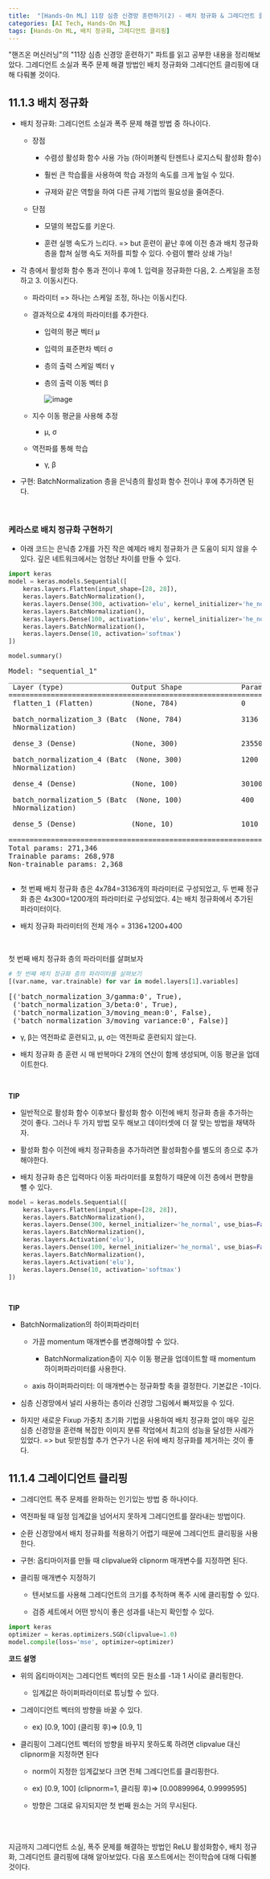 ```yaml
---
title:  "[Hands-On ML] 11장 심층 신경망 훈련하기(2) - 배치 정규화 & 그레디언트 클리핑"
categories: [AI Tech, Hands-On ML]
tags: [Hands-On ML, 배치 정규화, 그레디언트 클리핑]
---
```

"핸즈온 머신러닝"의 "11장 심층 신경망 훈련하기" 파트를 읽고 공부한 내용을 정리해보았다. 그레디언트 소실과 폭주 문제 해결 방법인 배치 정규화와 그레디언트 클리핑에 대해 다뤄볼 것이다.<br>

<head>
  <style>
    table.dataframe {
      white-space: normal;
      width: 100%;
      height: 240px;
      display: block;
      overflow: auto;
      font-family: Arial, sans-serif;
      font-size: 0.9rem;
      line-height: 20px;
      text-align: center;
      border: 0px !important;
    }

    table.dataframe th {
      text-align: center;
      font-weight: bold;
      padding: 8px;
    }

    table.dataframe td {
      text-align: center;
      padding: 8px;
    }

    table.dataframe tr:hover {
      background: #b8d1f3; 
    }

    .output_prompt {
      overflow: auto;
      font-size: 0.9rem;
      line-height: 1.45;
      border-radius: 0.3rem;
      -webkit-overflow-scrolling: touch;
      padding: 0.8rem;
      margin-top: 0;
      margin-bottom: 15px;
      font: 1rem Consolas, "Liberation Mono", Menlo, Courier, monospace;
      color: $code-text-color;
      border: solid 1px $border-color;
      border-radius: 0.3rem;
      word-break: normal;
      white-space: pre;
    }

  .dataframe tbody tr th:only-of-type {
      vertical-align: middle;
  }

  .dataframe tbody tr th {
      vertical-align: top;
  }

  .dataframe thead th {
      text-align: center !important;
      padding: 8px;
  }

  .page__content p {
      margin: 0 0 0px !important;
  }

  .page__content p > strong {
    font-size: 0.8rem !important;
  }

  </style>
</head>

## 11.1.3 배치 정규화

- 배치 정규화: 그레디언트 소실과 폭주 문제 해결 방법 중 하나이다.

  - 장점

    - 수렴성 활성화 함수 사용 가능 (하이퍼볼릭 탄젠트나 로지스틱 활성화 함수)

    - 훨씬 큰 학습률을 사용하여 학습 과정의 속도를 크게 높일 수 있다.

    - 규제와 같은 역할을 하여 다른 규제 기법의 필요성을 줄여준다.

  - 단점

    - 모델의 복잡도를 키운다.

    - 훈련 실행 속도가 느리다. => but 훈련이 끝난 후에 이전 층과 배치 정규화 층을 합쳐 실행 속도 저하를 피할 수 있다. 수렴이 빨라 상쇄 가능!

- 각 층에서 활성화 함수 통과 전이나 후에 1. 입력을 정규화한 다음, 2. 스케일을 조정하고 3. 이동시킨다.

  - 파라미터 => 하나는 스케일 조정, 하나는 이동시킨다.

  - 결과적으로 4개의 파라미터를 추가한다.

    - 입력의 평균 벡터 μ

    - 입력의 표준편차 벡터 σ

    - 층의 출력 스케일 벡터 γ

    - 층의 출력 이동 벡터 β  

      ![image](https://user-images.githubusercontent.com/89712324/218304785-7d8f490a-118f-40c4-b7dd-ff788a8a8bba.png)

  - 지수 이동 평균을 사용해 추정

    - μ, σ

  - 역전파를 통해 학습

    - γ, β

- 구현: BatchNormalization 층을 은닉층의 활성화 함수 전이나 후에 추가하면 된다.


<br>

### 케라스로 배치 정규화 구현하기

- 아래 코드는 은닉층 2개를 가진 작은 예제라 배치 정규화가 큰 도움이 되지 않을 수 있다. 깊은 네트워크에서는 엄청난 차이를 만들 수 있다.



```python
import keras
model = keras.models.Sequential([
    keras.layers.Flatten(input_shape=[28, 28]),
    keras.layers.BatchNormalization(),
    keras.layers.Dense(300, activation='elu', kernel_initializer='he_normal'),
    keras.layers.BatchNormalization(),
    keras.layers.Dense(100, activation='elu', kernel_initializer='he_normal'),
    keras.layers.BatchNormalization(),
    keras.layers.Dense(10, activation='softmax')
])
```


```python
model.summary()
```

<pre>
Model: "sequential_1"
_________________________________________________________________
 Layer (type)                Output Shape              Param #   
=================================================================
 flatten_1 (Flatten)         (None, 784)               0         
                                                                 
 batch_normalization_3 (Batc  (None, 784)              3136      
 hNormalization)                                                 
                                                                 
 dense_3 (Dense)             (None, 300)               235500    
                                                                 
 batch_normalization_4 (Batc  (None, 300)              1200      
 hNormalization)                                                 
                                                                 
 dense_4 (Dense)             (None, 100)               30100     
                                                                 
 batch_normalization_5 (Batc  (None, 100)              400       
 hNormalization)                                                 
                                                                 
 dense_5 (Dense)             (None, 10)                1010      
                                                                 
=================================================================
Total params: 271,346
Trainable params: 268,978
Non-trainable params: 2,368
_________________________________________________________________
</pre>
- 첫 번째 배치 정규화 층은 4x784=3136개의 파라미터로 구성되었고, 두 번째 정규화 층은 4x300=1200개의 파라미터로 구성되었다. 4는 배치 정규화에서 추가된 파라미터이다.

- 배치 정규화 파라미터의 전체 개수 = 3136+1200+400


<br>

첫 번째 배치 정규화 층의 파라미터를 살펴보자



```python
# 첫 번째 배치 정규화 층의 파라미터를 살펴보기
[(var.name, var.trainable) for var in model.layers[1].variables]
```

<pre>
[('batch_normalization_3/gamma:0', True),
 ('batch_normalization_3/beta:0', True),
 ('batch_normalization_3/moving_mean:0', False),
 ('batch_normalization_3/moving_variance:0', False)]
</pre>
- γ, β는 역전파로 훈련되고, μ, σ는 역전파로 훈련되지 않는다.

- 배치 정규화 층 훈련 시 매 반복마다 2개의 연산이 함께 생성되며, 이동 평균을 업데이트한다.

<br>


**TIP**

- 일반적으로 활성화 함수 이후보다 활성화 함수 이전에 배치 정규화 층을 추가하는 것이 좋다. 그러나 두 가지 방법 모두 해보고 데이터셋에 더 잘 맞는 방법을 채택하자.

- 활성화 함수 이전에 배치 정규화층을 추가하려면 활성화함수를 별도의 층으로 추가해야한다.

- 배치 정규화 층은 입력마다 이동 파라미터를 포함하기 때문에 이전 층에서 편향을 뺼 수 있다.



```python
model = keras.models.Sequential([
    keras.layers.Flatten(input_shape=[28, 28]),
    keras.layers.BatchNormalization(),
    keras.layers.Dense(300, kernel_initializer='he_normal', use_bias=False),
    keras.layers.BatchNormalization(),
    keras.layers.Activation('elu'),
    keras.layers.Dense(100, kernel_initializer='he_normal', use_bias=False),
    keras.layers.BatchNormalization(),
    keras.layers.Activation('elu'),
    keras.layers.Dense(10, activation='softmax')
])
```

<br>

**TIP**

- BatchNormalization의 하이퍼파라미터 

  - 가끔 momentum 매개변수를 변경해야할 수 있다.

    - BatchNormalization층이 지수 이동 평균을 업데이트할 때 momentum 하이퍼파라미터를 사용한다.

  - axis 하이퍼파라미터: 이 매개변수는 정규화할 축을 결정한다. 기본값은 -1이다.

- 심층 신경망에서 널리 사용하는 층이라 신경망 그림에서 빠져있을 수 있다.

- 하지만 새로운 Fixup 가중치 초기화 기법을 사용하여 배치 정규화 없이 매우 깊은 심층 신경망을 훈련해 복잡한 이미지 분류 작업에서 최고의 성능을 달성한 사례가 있었다. => but 뒷받침할 추가 연구가 나온 뒤에 배치 정규화를 제거하는 것이 좋다.




## 11.1.4 그레이디언트 클리핑

- 그레디언트 폭주 문제를 완화하는 인기있는 방법 중 하나이다.

- 역전파될 때 일정 임계값을 넘어서지 못하게 그레디언트를 잘라내는 방법이다.

- 순환 신경망에서 배치 정규화를 적용하기 어렵기 때문에 그레디언트 클리핑을 사용한다.

- 구현: 옵티마이저를 만들 때 clipvalue와 clipnorm 매개변수를 지정하면 된다.

- 클리핑 매개변수 지정하기

  - 텐서보드를 사용해 그레디언트의 크기를 추적하며 폭주 시에 클리핑할 수 있다.

  - 검증 세트에서 어떤 방식이 좋은 성과를 내는지 확인할 수 있다.



```python
import keras
optimizer = keras.optimizers.SGD(clipvalue=1.0)
model.compile(loss='mse', optimizer=optimizer)
```

**코드 설명**

- 위의 옵티마이저는 그레디언트 벡터의 모든 원소를 -1과 1 사이로 클리핑한다.

  - 임계값은 하이퍼파라미터로 튜닝할 수 있다.

- 그레이디언트 벡터의 방향을 바꿀 수 있다.

  - ex) [0.9, 100] (클리핑 후)=> [0.9, 1]

- 클리핑이 그레디언트 벡터의 방향을 바꾸지 못하도록 하려면 clipvalue 대신 clipnorm을 지정하면 된다

  - norm이 지정한 임계값보다 크면 전체 그레디언트를 클리핑한다.

  - ex) [0.9, 100] (clipnorm=1, 클리핑 후)=> [0.00899964, 0.9999595]

  - 방향은 그대로 유지되지만 첫 번째 원소는 거의 무시된다.



<br>
<br>

지금까지 그레디언트 소실, 폭주 문제를 해결하는 방법인 ReLU 활성화함수, 배치 정규화, 그레디언트 클리핑에 대해 알아보았다. 다음 포스트에서는 전이학습에 대해 다뤄볼 것이다.